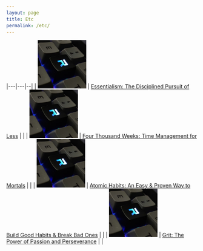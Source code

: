 ```yaml
---
layout: page
title: Etc
permalink: /etc/
---
```


|---|---|--|
| <img width="128" src="./imgs/icon.jpg"/> | [Essentialism: The Disciplined Pursuit of Less](https://www.amazon.com/Essentialism-Disciplined-Pursuit-Greg-McKeown/dp/0753555166) | |
| <img width="128" src="./imgs/icon.jpg"/> | [Four Thousand Weeks: Time Management for Mortals](https://www.amazon.com/Four-Thousand-Weeks-Management-Mortals/dp/0374159122) | |
| <img width="128" src="./imgs/icon.jpg"/> | [Atomic Habits: An Easy & Proven Way to Build Good Habits & Break Bad Ones](https://www.amazon.com/Atomic-Habits-Proven-Build-Break/dp/0735211299) | |
| <img width="128" src="./imgs/icon.jpg"/> | [Grit: The Power of Passion and Perseverance](https://www.amazon.com/Grit-Passion-Perseverance-Angela-Duckworth/dp/1501111108) | |


